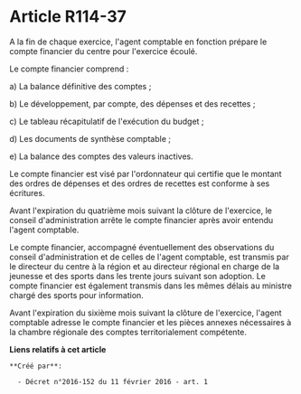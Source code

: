 # Article R114-37

A la fin de chaque exercice, l'agent comptable en fonction prépare le compte financier du centre pour l'exercice écoulé. 

Le compte financier comprend : 

a) La balance définitive des comptes ; 

b) Le développement, par compte, des dépenses et des recettes ; 

c) Le tableau récapitulatif de l'exécution du budget ; 

d) Les documents de synthèse comptable ; 

e) La balance des comptes des valeurs inactives. 

Le compte financier est visé par l'ordonnateur qui certifie que le montant des ordres de dépenses et des ordres de recettes
est conforme à ses écritures. 

Avant l'expiration du quatrième mois suivant la clôture de l'exercice, le conseil d'administration arrête le compte financier
après avoir entendu l'agent comptable. 

Le compte financier, accompagné éventuellement des observations du conseil d'administration et de celles de l'agent
comptable, est transmis par le directeur du centre à la région et au directeur régional en charge de la jeunesse et des
sports dans les trente jours suivant son adoption. Le compte financier est également transmis dans les mêmes délais au
ministre chargé des sports pour information. 

Avant l'expiration du sixième mois suivant la clôture de l'exercice, l'agent comptable adresse le compte financier et les
pièces annexes nécessaires à la chambre régionale des comptes territorialement compétente.

**Liens relatifs à cet article**

	**Créé par**:

	  - Décret n°2016-152 du 11 février 2016 - art. 1

